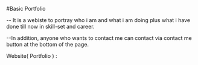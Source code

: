 #Basic Portfolio

-- It is a webiste to portray who i am and what i am doing plus what i have done till now in skill-set and career.

--In addition, anyone who wants to contact me can contact via contact me button at the bottom of the page.

Website( Portfolio ) :



